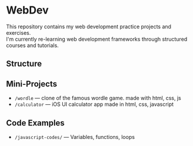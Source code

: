 # WebDev 

This repository contains my web development practice projects and exercises.  
I'm currently re-learning web development frameworks through structured courses and tutorials.

## Structure

<!-- - `/html-basics/` — Basic HTML elements practice -->
<!-- - `/css-basics/` — Styling, layouts, flexbox, grid -->
<!-- - `/responsive-design/` — Making pages mobile friendly -->
<!-- - `/dom-manipulation/` — Interactive web pages -->
## Mini-Projects 
 - `/wordle` — clone of the famous wordle game. made with html, css, js 
 - `/calculator` — iOS UI calculator app made in html, css, javascript

## Code Examples 
 - `/javascript-codes/` — Variables, functions, loops
